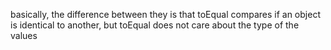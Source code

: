 basically, the difference between they is that toEqual compares if an object is identical to another, but toEqual does not care about the type of the values
